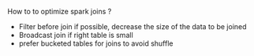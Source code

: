 


How to to optimize spark joins ?

- Filter before join if possible, decrease the size of the data to be joined
- Broadcast join if right table is small
- prefer bucketed tables for joins to avoid shuffle

